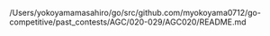 /Users/yokoyamamasahiro/go/src/github.com/myokoyama0712/go-competitive/past_contests/AGC/020-029/AGC020/README.md